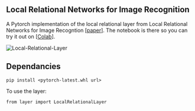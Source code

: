 ## Local Relational Networks for Image Recognition
A Pytorch implementation of the local relational layer from Local Relational Networks for Image Recogntion [[paper](https://arxiv.org/pdf/1904.11491.pdf)]. The notebook is there so you can try it out on [[Colab](https://colab.research.google.com/github/gan3sh500/local-relational-nets/blob/master/lrnet.ipynb)].

![Local-Relational-Layer](full_lr.PNG)

## Dependancies
```
pip install <pytorch-latest.whl url>
```

To use the layer:
```
from layer import LocalRelationalLayer
```
